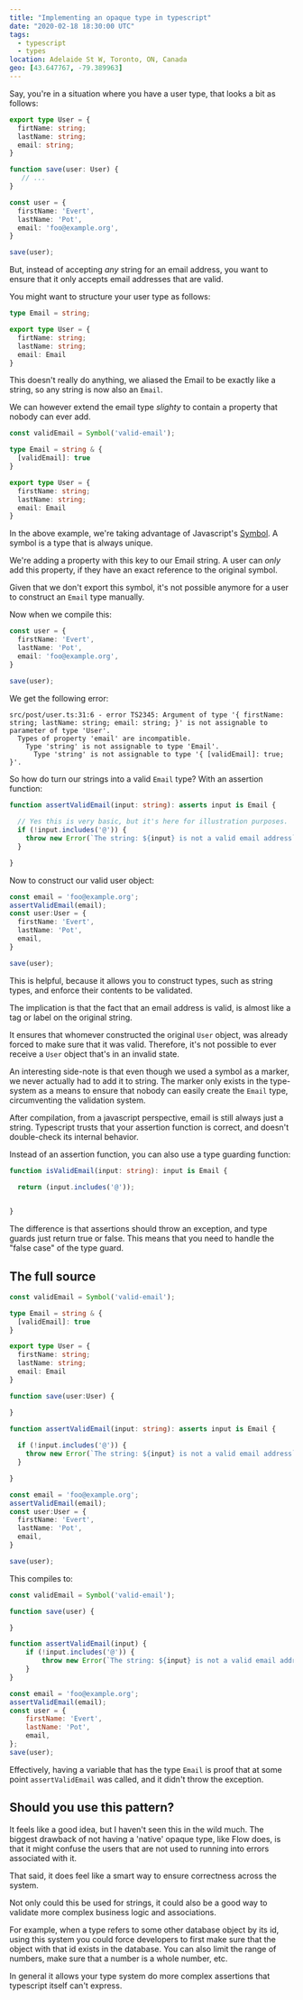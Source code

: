 ```yaml
---
title: "Implementing an opaque type in typescript"
date: "2020-02-18 18:30:00 UTC"
tags:
  - typescript
  - types
location: Adelaide St W, Toronto, ON, Canada
geo: [43.647767, -79.389963]
---
```



Say, you're in a situation where you have a user type, that looks a bit as
follows:

```typescript
export type User = {
  firtName: string;
  lastName: string;
  email: string;
}

function save(user: User) {
   // ...
}

const user = {
  firstName: 'Evert',
  lastName: 'Pot',
  email: 'foo@example.org',
}

save(user);
```

But, instead of accepting _any_ string for an email address, you want to
ensure that it only accepts email addresses that are valid.

You might want to structure your user type as follows:

```typescript
type Email = string;

export type User = {
  firtName: string;
  lastName: string;
  email: Email
}
```

This doesn't really do anything, we aliased the Email to be exactly like a
string, so any string is now also an `Email`.

We can however extend the email type _slighty_ to contain a property that
nobody can ever add.

```typescript
const validEmail = Symbol('valid-email');

type Email = string & {
  [validEmail]: true
}

export type User = {
  firstName: string;
  lastName: string;
  email: Email
}
```

In the above example, we're taking advantage of Javascript's [Symbol][1]. A
symbol is a type that is always unique. 

We're adding a property with this key to our Email string. A user can _only_
add this property, if they have an exact reference to the original symbol.

Given that we don't export this symbol, it's not possible anymore for a user
to construct an `Email` type manually.

Now when we compile this:

```typescript
const user = {
  firstName: 'Evert',
  lastName: 'Pot',
  email: 'foo@example.org',
}

save(user);
```

We get the following error:


```
src/post/user.ts:31:6 - error TS2345: Argument of type '{ firstName: string; lastName: string; email: string; }' is not assignable to parameter of type 'User'.
  Types of property 'email' are incompatible.
    Type 'string' is not assignable to type 'Email'.
      Type 'string' is not assignable to type '{ [validEmail]: true; }'.
```

So how do turn our strings into a valid `Email` type? With an assertion
function:

```typescript
function assertValidEmail(input: string): asserts input is Email {
  
  // Yes this is very basic, but it's here for illustration purposes.
  if (!input.includes('@')) {
    throw new Error(`The string: ${input} is not a valid email address`);
  }

}
```

Now to construct our valid user object:

```typescript
const email = 'foo@example.org';
assertValidEmail(email);
const user:User = {
  firstName: 'Evert',
  lastName: 'Pot',
  email,
}

save(user);
```

This is helpful, because it allows you to construct types, such as string
types, and enforce their contents to be validated.

The implication is that the fact that an email address is valid, is almost
like a tag or label on the original string.

It ensures that whomever constructed the original `User` object, was already
forced to make sure that it was valid. Therefore, it's not possible to ever
receive a `User` object that's in an invalid state.

An interesting side-note is that even though we used a symbol as a marker, we
never actually had to add it to string. The marker only exists in the
type-system as a means to ensure that nobody can easily create the `Email` type,
circumventing the validation system.

After compilation, from a javascript perspective, email is still always just a
string. Typescript trusts that your assertion function is correct, and doesn't
double-check its internal behavior.


Instead of an assertion function, you can also use a type guarding function:

```typescript
function isValidEmail(input: string): input is Email {
  
  return (input.includes('@')); 


}
```

The difference is that assertions should throw an exception, and type
guards just return true or false. This means that you need to handle the
"false case" of the type guard.


The full source
---------------

```typescript
const validEmail = Symbol('valid-email');

type Email = string & {
  [validEmail]: true
}

export type User = {
  firstName: string;
  lastName: string;
  email: Email
}

function save(user:User) {

}

function assertValidEmail(input: string): asserts input is Email {
  
  if (!input.includes('@')) {
    throw new Error(`The string: ${input} is not a valid email address`);
  }

}

const email = 'foo@example.org';
assertValidEmail(email);
const user:User = {
  firstName: 'Evert',
  lastName: 'Pot',
  email,
}

save(user);
```

This compiles to:

```javascript
const validEmail = Symbol('valid-email');

function save(user) {

}

function assertValidEmail(input) {
    if (!input.includes('@')) {
        throw new Error(`The string: ${input} is not a valid email address`);
    }
}

const email = 'foo@example.org';
assertValidEmail(email);
const user = {
    firstName: 'Evert',
    lastName: 'Pot',
    email,
};
save(user);
```

Effectively, having a variable that has the type `Email` is proof that at some point
`assertValidEmail` was called, and it didn't throw the exception.

Should you use this pattern?
----------------------------

It feels like a good idea, but I haven't seen this in the wild much. The biggest
drawback of not having a 'native' opaque type, like Flow does, is that it might
confuse the users that are not used to running into errors associated with it.

That said, it does feel like a smart way to ensure correctness across the
system.

Not only could this be used for strings, it could also be a good way to validate
more complex business logic and associations.

For example, when a type refers to some other database object by its id, using
this system you could force developers to first make sure that the object with
that id exists in the database. You can also limit the range of numbers, make
sure that a number is a whole number, etc.

In general it allows your type system do more complex assertions that
typescript itself can't express.

[1]: https://developer.mozilla.org/en-US/docs/Web/JavaScript/Reference/Global_Objects/Symbol
